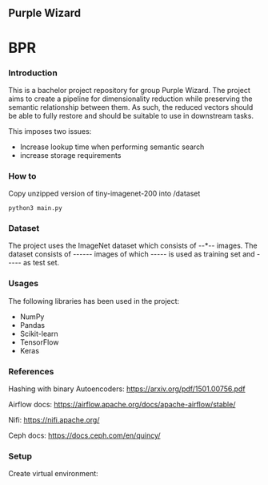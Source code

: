 ## Purple Wizard

# BPR

### Introduction

This is a bachelor project repository for group Purple Wizard. The project aims to create a pipeline for dimensionality reduction while preserving the semantic relationship between them. As such, the reduced vectors should be able to fully restore and should be suitable to use in downstream tasks.

This imposes two issues:

* Increase lookup time when performing semantic search
* increase storage requirements

### How to

Copy unzipped version of tiny-imagenet-200 into /dataset

``python3 main.py``

### Dataset
The project uses the ImageNet dataset which consists of --*-- images. The dataset consists of ------ images of which ----- is used as training set and ----- as test set.

### Usages

The following libraries has been used in the project:

* NumPy
* Pandas
* Scikit-learn
* TensorFlow
* Keras

### References

Hashing with binary Autoencoders: https://arxiv.org/pdf/1501.00756.pdf

Airflow docs: https://airflow.apache.org/docs/apache-airflow/stable/

Nifi: https://nifi.apache.org/

Ceph docs: https://docs.ceph.com/en/quincy/


### Setup

Create virtual environment:

